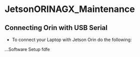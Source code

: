 # JetsonORINAGX_Maintenance

## Connecting Orin with USB Serial
- To connect your Laptop with Jetson Orin do the following:

...Software Setup
  fdfe
